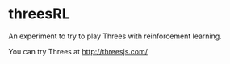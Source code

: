 # threesRL
 
An experiment to try to play Threes with reinforcement learning.

You can try Threes at http://threesjs.com/